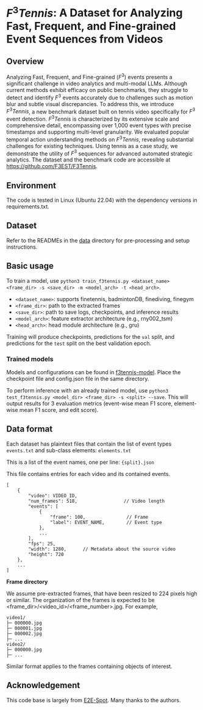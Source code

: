 # $F^3Tennis$: A Dataset for Analyzing Fast, Frequent, and Fine-grained Event Sequences from Videos
## Overview
Analyzing Fast, Frequent, and Fine-grained ($F^3$) events presents a significant challenge in video analytics and multi-modal LLMs. Although current methods exhibit efficacy on public benchmarks, they struggle to detect and identify $F^3$ events accurately due to challenges such as motion blur and subtle visual discrepancies. To address this, we introduce $F^3Tennis$, a new benchmark dataset built on tennis video specifically for $F^3$ event detection. $F^3Tennis$ is characterized by its extensive scale and comprehensive detail, encompassing over 1,000 event types with precise timestamps and supporting multi-level granularity. We evaluated popular temporal action understanding methods on $F^3Tennis$, revealing substantial challenges for existing techniques. Using tennis as a case study, we demonstrate the utility of $F^3$ sequences for advanced automated strategic analytics. The dataset and the benchmark code are accessible at https://github.com/F3EST/F3Tennis.

## Environment
The code is tested in Linux (Ubuntu 22.04) with the dependency versions in requirements.txt.

## Dataset
Refer to the READMEs in the [data](https://github.com/F3EST/F3Tennis/tree/main/data) directory for pre-processing and setup instructions.

## Basic usage
To train a model, use `python3 train_f3tennis.py <dataset_name> <frame_dir> -s <save_dir> -m <model_arch> -t <head_arch>`.

* `<dataset_name>`: supports finetennis, badmintonDB, finediving, finegym
* `<frame_dir>`: path to the extracted frames
* `<save_dir>`: path to save logs, checkpoints, and inference results
* `<model_arch>`: feature extractor architecture (e.g., rny002_tsm)
* `<head_arch>`: head module architecture (e.g., gru)

Training will produce checkpoints, predictions for the `val` split, and predictions for the `test` split on the best validation epoch.

### Trained models
Models and configurations can be found in [f3tennis-model](https://github.com/F3EST/F3Tennis/tree/main/f3tennis-model). Place the checkpoint file and config.json file in the same directory.

To perform inference with an already trained model, use `python3 test_f3tennis.py <model_dir> <frame_dir> -s <split> --save`. This will output results for 3 evaluation metrics (event-wise mean F1 score, element-wise mean F1 score, and edit score).

## Data format
Each dataset has plaintext files that contain the list of event types `events.txt` and sub-class elements: `elements.txt`

This is a list of the event names, one per line: `{split}.json`

This file contains entries for each video and its contained events.
```
[
    {
        "video": VIDEO_ID,
        "num_frames": 518,                 // Video length
        "events": [
            {
                "frame": 100,               // Frame
                "label": EVENT_NAME,        // Event type
            },
            ...
        ],
        "fps": 25,
        "width": 1280,      // Metadata about the source video
        "height": 720
    },
    ...
]
```
**Frame directory**

We assume pre-extracted frames, that have been resized to 224 pixels high or similar. The organization of the frames is expected to be <frame_dir>/<video_id>/<frame_number>.jpg. For example,
```
video1/
├─ 000000.jpg
├─ 000001.jpg
├─ 000002.jpg
├─ ...
video2/
├─ 000000.jpg
├─ ...
```
Similar format applies to the frames containing objects of interest.

## Acknowledgement
This code base is largely from [E2E-Spot](https://github.com/jhong93/spot). Many thanks to the authors.








